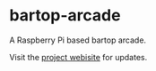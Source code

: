 # bartop-arcade
A Raspberry Pi based bartop arcade.

Visit the [project webisite](https://aaronzlim.github.io/bartop-arcade) for updates.

